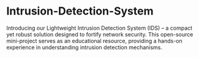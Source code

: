 # Intrusion-Detection-System
 Introducing our Lightweight Intrusion Detection System (IDS) – a compact yet robust solution designed to fortify network security. This open-source mini-project serves as an educational resource, providing a hands-on experience in understanding intrusion detection mechanisms.
